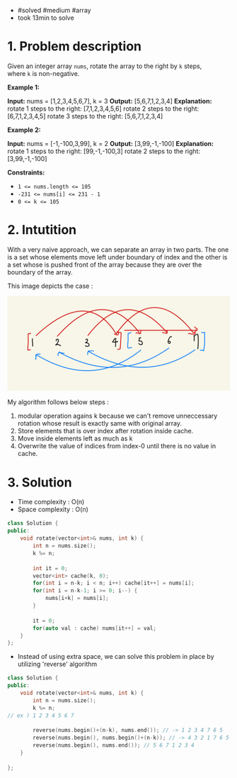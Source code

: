 
- #solved #medium #array
- took 13min to solve
# 1. Problem description
Given an integer array `nums`, rotate the array to the right by `k` steps, where `k` is non-negative.

**Example 1:**

**Input:** nums = [1,2,3,4,5,6,7], k = 3
**Output:** [5,6,7,1,2,3,4]
**Explanation:**
rotate 1 steps to the right: [7,1,2,3,4,5,6]
rotate 2 steps to the right: [6,7,1,2,3,4,5]
rotate 3 steps to the right: [5,6,7,1,2,3,4]

**Example 2:**

**Input:** nums = [-1,-100,3,99], k = 2
**Output:** [3,99,-1,-100]
**Explanation:** 
rotate 1 steps to the right: [99,-1,-100,3]
rotate 2 steps to the right: [3,99,-1,-100]

**Constraints:**

- `1 <= nums.length <= 105`
- `-231 <= nums[i] <= 231 - 1`
- `0 <= k <= 105`
# 2. Intutition
With a very naive approach, we can separate an array in two parts.
The one is a set whose elements move left under boundary of index and the other is a set whose is pushed front of the array because they are over the boundary of the array.

This image depicts the case :

![](../../../images/Pasted%20image%2020240120170624.png)

My algorithm follows below steps :
1. modular operation agains k because we can't remove unneccessary rotation whose result is exactly same with original array.
2. Store elements that is over index after rotation inside cache.
3. Move inside elements left as much as k
4. Overwrite the value of indices from index-0 until there is no value in cache.

# 3. Solution
- Time complexity : O(n)
- Space complexity : O(n)
```cpp
class Solution {
public:
    void rotate(vector<int>& nums, int k) {
        int n = nums.size();
        k %= n;

        int it = 0;
        vector<int> cache(k, 0);
        for(int i = n-k; i < n; i++) cache[it++] = nums[i];
        for(int i = n-k-1; i >= 0; i--) {
            nums[i+k] = nums[i];
        }
        
        it = 0;
        for(auto val : cache) nums[it++] = val;
    }
};
```

- Instead of using extra space, we can solve this problem in place by utilizing 'reverse' algorithm
```cpp
class Solution {
public:
    void rotate(vector<int>& nums, int k) {
        int n = nums.size();
        k %= n;
// ex ) 1 2 3 4 5 6 7 

        reverse(nums.begin()+(n-k), nums.end()); // -> 1 2 3 4 7 6 5
        reverse(nums.begin(), nums.begin()+(n-k)); // -> 4 3 2 1 7 6 5
        reverse(nums.begin(), nums.end()); // 5 6 7 1 2 3 4
    }

};
```
